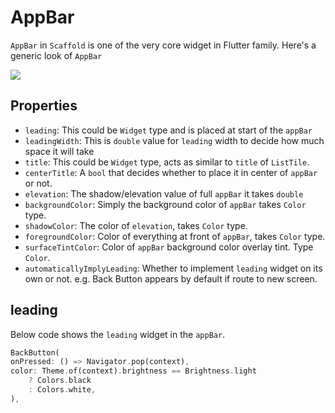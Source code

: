 # AppBar
`AppBar` in `Scaffold` is one of the very core widget in Flutter family. Here's a generic look of `AppBar`


<img src="https://user-images.githubusercontent.com/43790152/172355409-aa7591f8-d285-41a9-b49c-3e09b715176d.png">

## Properties
- `leading`: This could be `Widget` type and is placed at start of the `appBar`
- `leadingWidth`: This is `double` value for `leading` width to decide how much space it will take
- `title`: This could be `Widget` type, acts as similar to `title` of `ListTile`.
- `centerTitle`: A `bool` that decides whether to place it in center of `appBar` or not.
- `elevation`: The shadow/elevation value of full `appBar` it takes `double`
- `backgroundColor`: Simply the background color of `appBar` takes `Color` type.
- `shadowColor`: The color of `elevation`, takes `Color` type.
- `foregroundColor`: Color of everything at front of `appBar`, takes `Color` type.
- `surfaceTintColor`: Color of `appBar` background color overlay tint. Type `Color`.
- `automaticallyImplyLeading`: Whether to implement `leading` widget on its own or not. e.g. Back Button appears by default if route to new screen.

## leading
Below code shows the `leading` widget in the `appBar`.

```dart
BackButton(
onPressed: () => Navigator.pop(context),
color: Theme.of(context).brightness == Brightness.light
    ? Colors.black
    : Colors.white,
),
```
